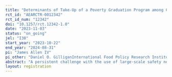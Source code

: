 ```yaml
---
title: "Determinants of Take-Up of a Poverty Graduation Program among Cash Transfer Recipients"
rct_id: "AEARCTR-0012342"
rct_id_num: "12342"
doi: "10.1257/rct.12342-1.0"
date: "2023-11-03"
status: "on_going"
jel: "I38"
start_year: "2023-10-22"
end_year: "2024-08-31"
pi: "James Allen IV"
pi_other: "Daniel O. GilliganInternational Food Policy Research Institute (IFPRI); Sikandra KurdiInternational Food Policy Research Institute (IFPRI)"
abstract: "A persistent challenge with the use of large-scale safety net programs in low- and middle-income countries (LMICs) is that the programs have limited turnover and are thus very expensive to operate. Graduation models programs are designed to address this problem through a big push approach, providing large asset transfers, financial inclusion and skills training to promote greater success against poverty reduction. With this in mind, the Government of Egypt has designed a graduation model program, called Forsa, to directly provide a mechanism to support graduation from its national safety net program; however, voluntary take-up of Forsa is limited. In this study, we seek to test the effect of targeted messages on interest in and take-up of Forsa as an alternative to the existing cash transfer program, by randomizing video messages into the end of a household survey in communities where Forsa is available."
layout: registration
---
```


